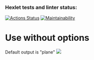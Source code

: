### Hexlet tests and linter status:
[![Actions Status](https://github.com/zoyart/java-project-71/actions/workflows/hexlet-check.yml/badge.svg)](https://github.com/zoyart/java-project-71/actions) [![Maintainability](https://api.codeclimate.com/v1/badges/4a8a2accd783a1122f43/maintainability)](https://codeclimate.com/github/zoyart/java-project-71/maintainability)

# Use without options
Default output is "plane"
<a href="https://asciinema.org/a/NFIQgLVMu1ymFsqg4ESeOQeXi" target="_blank"><img src="https://asciinema.org/a/NFIQgLVMu1ymFsqg4ESeOQeXi.svg" /></a>
